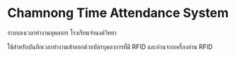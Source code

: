 # Chamnong Time Attendance System
ระบบลงเวลาทำงานบุคลากร โรงเรียนจำนงค์วิทยา

ใช้สำหรับบันทึกเวลาทำงานเข้าออกด้วยบัตรบุคลาการที่มี RFID และอ่านจากเครื่องอ่าน RFID
